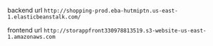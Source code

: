 



backend url `http://shopping-prod.eba-hutmiptn.us-east-1.elasticbeanstalk.com/`
 
frontend url `http://storappfront330978813519.s3-website-us-east-1.amazonaws.com`